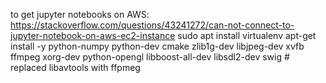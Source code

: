 to get jupyter notebooks on AWS: https://stackoverflow.com/questions/43241272/can-not-connect-to-jupyter-notebook-on-aws-ec2-instance
sudo apt install virtualenv
apt-get install -y python-numpy python-dev cmake zlib1g-dev libjpeg-dev xvfb ffmpeg xorg-dev python-opengl libboost-all-dev libsdl2-dev swig  # replaced libavtools with ffpmeg


